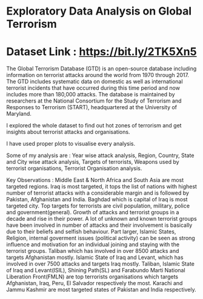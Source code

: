 # Exploratory Data Analysis on Global Terrorism


# Dataset Link : https://bit.ly/2TK5Xn5


The Global Terrorism Database (GTD) is an open-source database including information on terrorist attacks around the world from 1970 through 2017. The GTD includes systematic data on domestic as well as international terrorist incidents that have occurred during this time period and now includes more than 180,000 attacks. The database is maintained by researchers at the National Consortium for the Study of Terrorism and Responses to Terrorism (START), headquartered at the University of Maryland.


I explored the whole dataset to find out hot zones of terrorism and get insights about terrorist attacks and organisations.

I have used proper plots to visualise every analysis.

Some of my analysis are : Year wise attack analysis, Region, Country, State and City wise attack analysis, Targets of terrorists, Weapons used by terrorist organisations, Terrorist Organisation analysis.

Key Observations : Middle East & North Africa and South Asia are most targeted regions. Iraq is most targeted, it tops the list of nations with highest number of terrorist attacks with a considerable margin and is followed by Pakistan, Afghanistan and India. Baghdad which is capital of Iraq is most targeted city. Top targets for terrorists are civil population, military, police and government(general). Growth of attacks and terrorist groups in a decade and rise in their power. A lot of unknown and known terrorist groups have been involved in number of attacks and their involvement is basically due to their beliefs and selfish behaviour. Part larger, Islamic States, Religion, internal goverment issues (political activity) can be seen as strong influence and motivation for an individual joining and staying with the terrorist groups. Taliban which has involved in over 8500 attacks and targets Afghanistan mostly. Islamic State of Iraq and Levant, which has involved in over 7500 attacks and targets Iraq mostly. Taliban, Islamic State of Iraq and Levant(ISIL), Shining Path(SL) and Farabundo Marti National Liberation Front(FMLN) are top terrorists organisations which targets Afghanistan, Iraq, Peru, El Salvador respectively the most. Karachi and Jammu Kashmir are most targeted states of Pakistan and India respectively.
